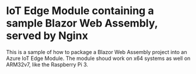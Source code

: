 # IoT Edge Module containing a sample Blazor Web Assembly, served by Nginx

This is a sample of how to package a Blazor Web Assembly project into an Azure IoT Edge Module. The module shoud work on x64 systems 
as well on ARM32v7, like the Raspberry Pi 3.
